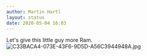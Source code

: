 ```yaml
---
author: Martin Hartl
layout: status
date: 2020-05-04 16:03
---
```

Let's give this little guy more Ram.
![C33BACA4-073E-43F6-9D5D-A56C3944948A.jpg](https://raw.githubusercontent.com/hartlco/hartlco.github.io/master/assets/images/C33BACA4-073E-43F6-9D5D-A56C3944948A.jpg)